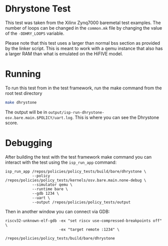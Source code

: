 # Dhrystone Test

This test was taken from the Xilinx Zynq7000 baremetal test examples. The number of loops
can be changed in the `common.mk` file by changing the value of the `-DDHRY_LOOPS`
variable.

Please note that this test uses a larger than normal bss section as provided by the linker
script. This is meant to work with a qemu instance that also has a larger RAM than what is
emulated on the HiFIVE model.

# Running

To run this test from in the test framework, run the make command from the root test
directory

``` sh
make dhrystone
```

The output will be in `output/isp-run-dhrystone-osv.bare.main.$POLICY/uart.log`. This is
where you can see the Dhrystone score.

# Debugging

After building the test with the test framework make command you can interact with the
test using the `isp_run_app` command:

```
isp_run_app /repos/policies/policy_tests/build/bare/dhrystone \
            --policy /repos/policies/policy_tests/kernels/osv.bare.main.none-debug \
            --simulator qemu \
            --runtime bare \
            --gdb 1234 \
            --uart \
            --output /repos/policies/policy_tests/output
```

Then in another window you can connect via GDB:

```
riscv32-unknown-elf-gdb -ex "set riscv use-compressed-breakpoints off" \
                        -ex "target remote :1234" \
                        /repos/policies/policy_tests/build/bare/dhrystone
```

